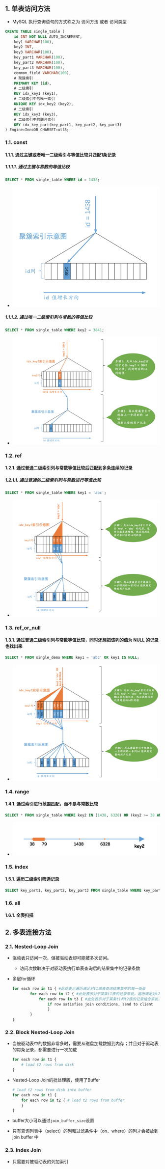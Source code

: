 
## 1. 单表访问方法
- MySQL 执行查询语句的方式称之为 访问方法 或者 访问类型 

```sql
CREATE TABLE single_table (
    id INT NOT NULL AUTO_INCREMENT,
    key1 VARCHAR(100),
    key2 INT,
    key3 VARCHAR(100),
    key_part1 VARCHAR(100),
    key_part2 VARCHAR(100),
    key_part3 VARCHAR(100),
    common_field VARCHAR(100),  
    # 聚簇索引
    PRIMARY KEY (id),
    # 二级索引
    KEY idx_key1 (key1),
    # 二级索引中的唯一索引
    UNIQUE KEY idx_key2 (key2),
    # 二级索引
    KEY idx_key3 (key3),
    # 二级索引中的联合索引
    KEY idx_key_part(key_part1, key_part2, key_part3)
) Engine=InnoDB CHARSET=utf8;
```

### 1.1. const
#### 1.1.1. 通过主键或者唯一二级索引与等值比较只匹配1条记录
##### 1.1.1.1. 通过主键与常数的等值比较
```sql
SELECT * FROM single_table WHERE id = 1438;
```
- ![](https://raw.githubusercontent.com/TDoct/images/master/1620117849_20210504163630488_16995.png)
##### 1.1.1.2. 通过唯一二级索引列与常数的等值比较
```sql
SELECT * FROM single_table WHERE key2 = 3841;
```

- ![](https://raw.githubusercontent.com/TDoct/images/master/1620117850_20210504163644768_18858.png)

### 1.2. ref
#### 1.2.1. 通过普通二级索引列与常数等值比较后匹配到多条连续的记录
##### 1.2.1.1. 通过普通的二级索引列与常数进行等值比较
```sql
SELECT * FROM single_table WHERE key1 = 'abc';
```
- ![](https://raw.githubusercontent.com/TDoct/images/master/1620117851_20210504163814135_30369.png)

### 1.3. ref_or_null
#### 1.3.1. 通过普通二级索引列与常数等值比较，同时还想把该列的值为 NULL 的记录也找出来
```sql
SELECT * FROM single_demo WHERE key1 = 'abc' OR key1 IS NULL;
```
- ![](https://raw.githubusercontent.com/TDoct/images/master/1620117852_20210504164407005_13642.png)


### 1.4. range
#### 1.4.1. 通过索引进行范围匹配，而不是与常数比较
```sql
SELECT * FROM single_table WHERE key2 IN (1438, 6328) OR (key2 >= 38 AND key2 <= 79);
```
- ![](https://raw.githubusercontent.com/TDoct/images/master/1620118126_20210504164602615_16080.png)

### 1.5. index
#### 1.5.1. 遍历二级索引筛选记录
```sql
SELECT key_part1, key_part2, key_part3 FROM single_table WHERE key_part2 = 'abc';
```


### 1.6. all
#### 1.6.1. 全表扫描



## 2. 多表连接方法

### 2.1. Nested-Loop Join
- 驱动表只访问一次，但被驱动表却可能被多次访问。
    - 访问次数取决于对驱动表执行单表查询后的结果集中的记录条数
- 多层for循环

    ```python
    for each row in t1 { #此处表示遍历满足对t1单表查询结果集中的每一条录
            for each row in t2 { #此处表示对于某条t1表的记录来说，遍历满足对t2单表查询结果集中的每一条记录
                for each row in t3 { #此处表示对于某条t1和t2表的记录组合来说，对t3表进行单表查询
                    if row satisfies join conditions, send to client
                    }
            }
    }
    ```

### 2.2. Block Nested-Loop Join
- 当被驱动表中的数据非常多时，需要从磁盘加载数据到内存；并且对于驱动表的每条记录，都需要进行一次加载

    ```python
    for each row in t1 {
        # load t2 rows from disk
    }
    ```

- Nested-Loop Join的批处理版，使用了Buffer

    ```python
    # load t2 rows from disk into buffer
    for each row in t1 {
        for each row in t2 { # load t2 rows from buffer
        }
    }
    ```

- buffer大小可以通过`join_buffer_size`设置
- 只有查询列表中（select）的列和过滤条件中（on、where）的列才会被放到 join buffer 中
### 2.3. Index Join
- 只需要对被驱动表的列加索引